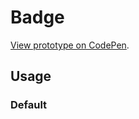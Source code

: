 # Badge

[View prototype on CodePen][codepen].

[codepen]: https://codepen.io/thoughtbot/pen/ZEzROvy

## Usage

### Default

```html
```
